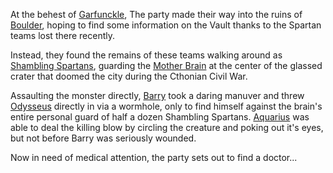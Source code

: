 At the behest of [Garfunckle](../Characters/Garfucnkle), The party made their way into the ruins of [Boulder](../Locations/Boulder), hoping to find some information on the Vault thanks to the Spartan teams lost there recently.

Instead, they found the remains of these teams walking around as [Shambling Spartans](../Chyaracters/ShamblingSpartans), guarding the [Mother Brain](../Characters/MotherBrain) at the center of the glassed crater that doomed the city during the Cthonian Civil War.

Assaulting the monster directly, [Barry](../Characters/BarryMccockiner) took a daring manuver and threw [Odysseus](../Characters/Odysseus) directly in via a wormhole, only to find himself against the brain's entire personal guard of half a dozen Shambling Spartans. [Aquarius](../Characters/Aquarius) was able to deal the killing blow by circling the creature and poking out it's eyes, but not before Barry was seriously wounded. 

Now in need of medical attention, the party sets out to find a doctor...
